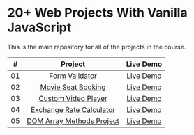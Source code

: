 
# 20+ Web Projects With Vanilla JavaScript
This is the main repository for all of the projects in the course.

|  #  |            Project             | Live Demo |
| :-: | :----------------------------: | :-------: |
| 01  |       [Form Validator](https://github.com/rlarltj/20-Projects/commit/5913ab58cc5522e32285f7fee6dc9679c62f0db6)       | [Live Demo](https://rlarltj.github.io/20-Projects/Validation%20Form/index.html/)  |
| 02  |     [Movie Seat Booking](https://github.com/rlarltj/20-Projects/commit/89dd82f8c32173bc71d2a4b64e428eeda2d2f448)    | [Live Demo](https://rlarltj.github.io/20-Projects/Movie%20Seat%20Booking/index.html/)  |
| 03  |    [Custom Video Player](https://github.com/bradtraversy/vanillawebprojects/tree/master/custom-video-player)     | [Live Demo](https://vanillawebprojects.com/projects/custom-video-player/)  |
| 04  |  [Exchange Rate Calculator](https://github.com/bradtraversy/vanillawebprojects/tree/master/exchange-rate)  | [Live Demo](https://vanillawebprojects.com/projects/exchange-rate/)  |
| 05  | [DOM Array Methods Project](https://github.com/bradtraversy/vanillawebprojects/tree/master/dom-array-methods)  | [Live Demo](https://vanillawebprojects.com/projects/dom-array-methods/)  |
